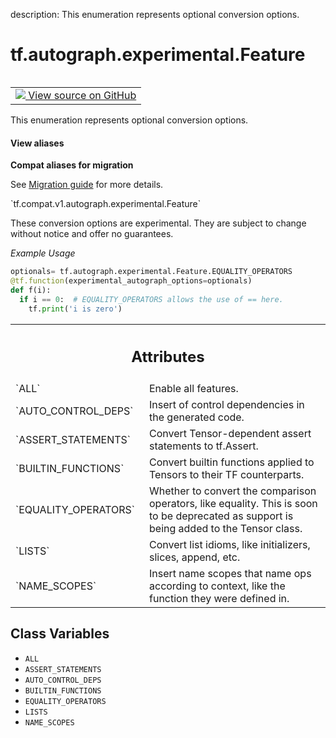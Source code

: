 description: This enumeration represents optional conversion options.

<div itemscope itemtype="http://developers.google.com/ReferenceObject">
<meta itemprop="name" content="tf.autograph.experimental.Feature" />
<meta itemprop="path" content="Stable" />
<meta itemprop="property" content="ALL"/>
<meta itemprop="property" content="ASSERT_STATEMENTS"/>
<meta itemprop="property" content="AUTO_CONTROL_DEPS"/>
<meta itemprop="property" content="BUILTIN_FUNCTIONS"/>
<meta itemprop="property" content="EQUALITY_OPERATORS"/>
<meta itemprop="property" content="LISTS"/>
<meta itemprop="property" content="NAME_SCOPES"/>
</div>

# tf.autograph.experimental.Feature

<!-- Insert buttons and diff -->

<table class="tfo-notebook-buttons tfo-api nocontent" align="left">
<td>
  <a target="_blank" href="https://github.com/tensorflow/tensorflow/blob/r2.4/tensorflow/python/autograph/core/converter.py#L83-L132">
    <img src="https://www.tensorflow.org/images/GitHub-Mark-32px.png" />
    View source on GitHub
  </a>
</td>
</table>



This enumeration represents optional conversion options.

<section class="expandable">
  <h4 class="showalways">View aliases</h4>
  <p>
<b>Compat aliases for migration</b>
<p>See
<a href="https://www.tensorflow.org/guide/migrate">Migration guide</a> for
more details.</p>
<p>`tf.compat.v1.autograph.experimental.Feature`</p>
</p>
</section>

<!-- Placeholder for "Used in" -->

These conversion options are experimental. They are subject to change without
notice and offer no guarantees.

_Example Usage_

```python
optionals= tf.autograph.experimental.Feature.EQUALITY_OPERATORS
@tf.function(experimental_autograph_options=optionals)
def f(i):
  if i == 0:  # EQUALITY_OPERATORS allows the use of == here.
    tf.print('i is zero')
```



<!-- Tabular view -->
 <table class="responsive fixed orange">
<colgroup><col width="214px"><col></colgroup>
<tr><th colspan="2"><h2 class="add-link">Attributes</h2></th></tr>

<tr>
<td>
`ALL`
</td>
<td>
Enable all features.
</td>
</tr><tr>
<td>
`AUTO_CONTROL_DEPS`
</td>
<td>
Insert of control dependencies in the generated code.
</td>
</tr><tr>
<td>
`ASSERT_STATEMENTS`
</td>
<td>
Convert Tensor-dependent assert statements to tf.Assert.
</td>
</tr><tr>
<td>
`BUILTIN_FUNCTIONS`
</td>
<td>
Convert builtin functions applied to Tensors to
their TF counterparts.
</td>
</tr><tr>
<td>
`EQUALITY_OPERATORS`
</td>
<td>
Whether to convert the comparison operators, like
equality. This is soon to be deprecated as support is being added to the
Tensor class.
</td>
</tr><tr>
<td>
`LISTS`
</td>
<td>
Convert list idioms, like initializers, slices, append, etc.
</td>
</tr><tr>
<td>
`NAME_SCOPES`
</td>
<td>
Insert name scopes that name ops according to context, like the
function they were defined in.
</td>
</tr>
</table>



## Class Variables

* `ALL` <a id="ALL"></a>
* `ASSERT_STATEMENTS` <a id="ASSERT_STATEMENTS"></a>
* `AUTO_CONTROL_DEPS` <a id="AUTO_CONTROL_DEPS"></a>
* `BUILTIN_FUNCTIONS` <a id="BUILTIN_FUNCTIONS"></a>
* `EQUALITY_OPERATORS` <a id="EQUALITY_OPERATORS"></a>
* `LISTS` <a id="LISTS"></a>
* `NAME_SCOPES` <a id="NAME_SCOPES"></a>
